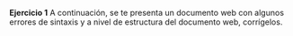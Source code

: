 **Ejercicio 1**
A continuación, se te presenta un documento web con algunos errores de sintaxis y a nivel de estructura del documento web, corrígelos.